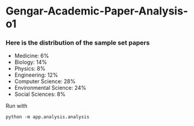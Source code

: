 # Gengar-Academic-Paper-Analysis-o1

### Here is the distribution of the sample set papers

- Medicine: 6%
- Biology: 14%
- Physics: 8%
- Engineering: 12%
- Computer Science: 28%
- Environmental Science: 24%
- Social Sciences: 8%

Run with
```
python -m app.analysis.analysis
```
